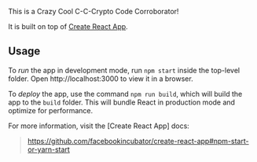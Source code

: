 This is a Crazy Cool C-C-Crypto Code Corroborator!

It is built on top of [Create React App](https://github.com/facebookincubator/create-react-app).

Usage
-
To *run* the app in development mode, run `npm start` inside the top-level folder. Open http://localhost:3000 to view it in a browser.

To *deploy* the app, use the command `npm run build`, which will build the app to the `build` folder. This will bundle React in production mode and optimize for performance.

For more information, visit the [Create React App] docs:
> https://github.com/facebookincubator/create-react-app#npm-start-or-yarn-start
